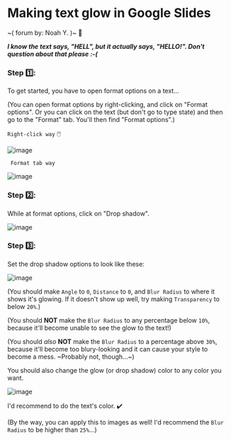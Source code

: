 # Making text glow in Google Slides
~(  forum by: Noah Y.  )~ 🙂

***I know the text says, "HELL", but it actually says, "HELLO!". Don't question about that please :-(***

### Step 1️⃣:
To get started, you have to open format options on a text...

(You can open format options by right-clicking, and click on "Format options".
Or you can click on the text (but don't go to type state) and then go to the "Format" tab. You'll then find "Format options".)


`Right-click way` 🖱️

![image](https://user-images.githubusercontent.com/100814109/207129914-37347dd7-b095-48ee-90f9-8fd2a05d7829.png)

` Format tab way`

![image](https://user-images.githubusercontent.com/100814109/207130075-6ea3bd4a-9f3a-49b2-96ed-bcb70a187518.png)

### Step 2️⃣:
While at format options, click on "Drop shadow".

![image](https://user-images.githubusercontent.com/100814109/207130374-9e02389a-1c0c-4713-8eda-98ed510e8af8.png)


### Step 3️⃣:
Set the drop shadow options to look like these:

![image](https://user-images.githubusercontent.com/100814109/207130572-6737569a-511c-48ca-a2be-5f70aed987a9.png)

(You should make `Angle` to `0`, `Distance` to `0`, and `Blur Radius` to where it shows it's glowing.
If it doesn't show up well, try making `Transparency` to below `20%`.)

(You should **NOT** make the `Blur Radius` to any percentage below `10%`, because
it'll become unable to see the glow to the text!)

(You should *also* **NOT** make the `Blur Radius` to a percentage above `30%`, because
it'll become too blury-looking and it can cause your style to become a mess. ~Probably not, though...~)

You should also change the glow (or drop shadow) color to any color you want.

![image](https://user-images.githubusercontent.com/100814109/207131895-9c744119-b0d7-474f-815d-36029e2d4776.png)

I'd recommend to do the text's color. ✔️

(By the way, you can apply this to images as well! I'd recommend the `Blur Radius` to be higher than `25%`...)
